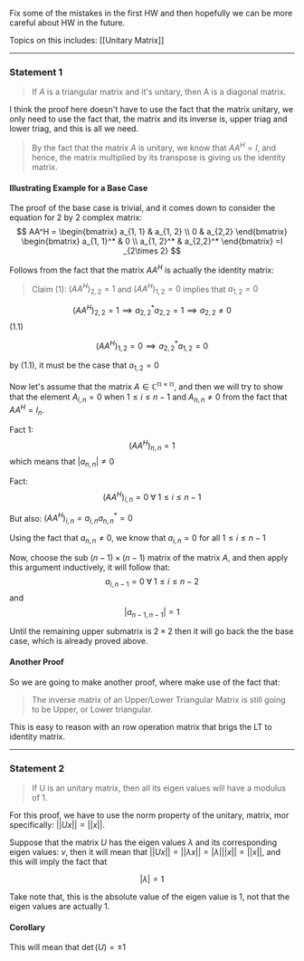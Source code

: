 Fix some of the mistakes in the first HW and then hopefully we can be more careful about HW in the future. 

Topics on this includes: [[Unitary Matrix]]

---

### Statement 1

> If $A$ is a triangular matrix and it's unitary, then A is a diagonal matrix. 

I think the proof here doesn't have to use the fact that the matrix unitary, we only need to use the fact that, the matrix and its inverse is, upper triag and lower triag, and this is all we need. 

> By the fact that the matrix $A$ is unitary, we know that $AA^H = I$, and hence, the matrix multiplied by its transpose is giving us the identity matrix. 



#### Illustrating Example for a Base Case

The proof of the base case is trivial, and it comes down to consider the equation for 2 by 2 complex matrix:
$$
AA^H = 
\begin{bmatrix}
	a_{1, 1} & a_{1, 2} \\ 
	0 & a_{2,2}
\end{bmatrix}
\begin{bmatrix}
	a_{1, 1}^* & 0 \\ 
	a_{1, 2}^* & a_{2,2}^*
\end{bmatrix}
=I _{2\times 2}
$$

Follows from the fact that the matrix $AA^H$ is actually the identity matrix: 
> Claim (1): $(AA^H)_{2,2} = 1$ and $(AA^H)_{1, 2} = 0$ implies that $a_{1, 2} = 0$

$$(AA^H)_{2,2} = 1 \implies a_{2, 2}^*a_{2,2} = 1 \implies a_{2,2} \neq 0$$ (1.1)

$$(AA^H)_{1, 2} = 0 \implies a^*_{2,2}a_{1, 2} = 0$$

by (1.1), it must be the case that $a_{1, 2} = 0$

Now let's assume that the matrix $A\in \mathbb{C^{n\times n}}$, and then we will try to show that the element $A_{i, n} = 0$ when $1\leq i \leq n - 1$ and $A_{n, n} \neq 0$ from the fact that $AA^H = I_n$. 

Fact 1: 
$$
(AA^H)_{n, n} = 1
$$
which means that $|a_{n, n}| \neq 0$

Fact: 
$$(AA^H)_{i, n} = 0 \; \forall\; 1 \leq i \leq n - 1$$

But also: $(AA^H)_{i, n} = a_{i, n}a^*_{n, n} = 0$

Using the fact that $a_{n, n} \neq 0$, we know that $a_{i, n} = 0$ for all $1 \leq i \leq n - 1$

Now, choose the sub $(n- 1)\times (n - 1)$ matrix of the matrix $A$, and then apply this argument inductively, it will follow that: 
$$a_{i, n - 1} = 0 \; \forall \; 1 \leq i \leq n - 2$$ and 
$$|a_{n - 1, n - 1}| = 1$$

Until the remaining upper submatrix is $2\times 2$ then it will go back the the base case, which is already proved above. 

#### Another Proof

So we are going to make another proof, where make use of the fact that: 
> The inverse matrix of an Upper/Lower Triangular Matrix is still going to be Upper, or Lower triangular. 

This is easy to reason with an row operation matrix that brigs the LT to identity matrix. 

---

### Statement 2

> If U is an unitary matrix, then all its eigen values will have a modulus of 1. 

For this proof, we have to use the norm property of the unitary, matrix, mor specifically: $||Ux|| = ||x||$. 

Suppose that the matrix $U$ has the eigen values $\lambda$ and its corresponding eigen values: $v$, then it will mean that $||Ux|| = ||\lambda x|| = |\lambda|||x|| = ||x||$, and this will imply the fact that 

$$|\lambda| = 1$$

Take note that, this is the absolute value of the eigen value is 1, not that the eigen values are actually 1. 

#### Corollary
This will mean that $\det(U) = \pm 1$
